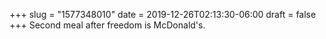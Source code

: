 +++
slug = "1577348010"
date = 2019-12-26T02:13:30-06:00
draft = false
+++
Second meal after freedom is McDonald's.
